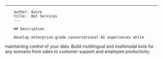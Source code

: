 ---
        author: Azure
        title:  Bot Services
        ---

        ## Description

        Develop enterprise-grade conversational AI experiences while
maintaining control of your data.  Build multilingual and multimodal
bots for any scenario from sales to customer support and employee
productivity.
